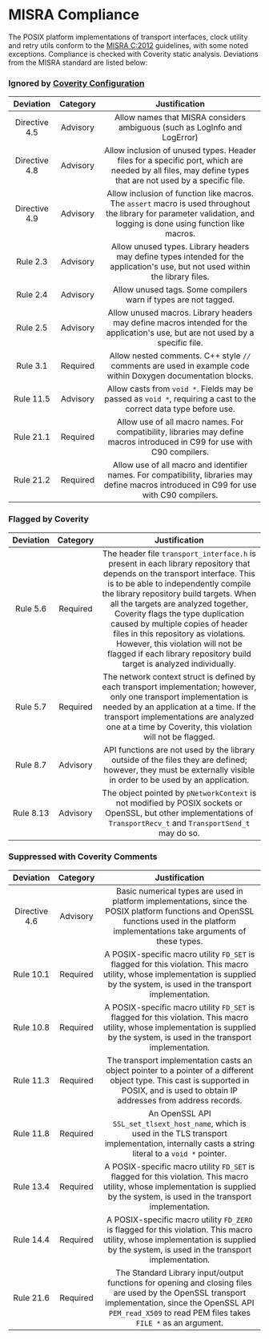 # MISRA Compliance

The POSIX platform implementations of transport interfaces, clock utility and retry utils conform to the [MISRA C:2012](https://www.misra.org.uk/MISRAHome/MISRAC2012/tabid/196/Default.aspx)
guidelines, with some noted exceptions. Compliance is checked with Coverity static analysis.
Deviations from the MISRA standard are listed below:

### Ignored by [Coverity Configuration](tools/coverity/misra.config)
| Deviation | Category | Justification |
| :-: | :-: | :-: |
| Directive 4.5 | Advisory | Allow names that MISRA considers ambiguous (such as LogInfo and LogError) |
| Directive 4.8 | Advisory | Allow inclusion of unused types. Header files for a specific port, which are needed by all files, may define types that are not used by a specific file. |
| Directive 4.9 | Advisory | Allow inclusion of function like macros. The `assert` macro is used throughout the library for parameter validation, and logging is done using function like macros. |
| Rule 2.3 | Advisory | Allow unused types. Library headers may define types intended for the application's use, but not used within the library files. |
| Rule 2.4 | Advisory | Allow unused tags. Some compilers warn if types are not tagged. |
| Rule 2.5 | Advisory | Allow unused macros. Library headers may define macros intended for the application's use, but are not used by a specific file. |
| Rule 3.1 | Required | Allow nested comments. C++ style `//` comments are used in example code within Doxygen documentation blocks. |
| Rule 11.5 | Advisory | Allow casts from `void *`. Fields may be passed as `void *`, requiring a cast to the correct data type before use. |
| Rule 21.1 | Required | Allow use of all macro names. For compatibility, libraries may define macros introduced in C99 for use with C90 compilers. |
| Rule 21.2 | Required | Allow use of all macro and identifier names. For compatibility, libraries may define macros introduced in C99 for use with C90 compilers. |

### Flagged by Coverity
| Deviation | Category | Justification |
| :-: | :-: | :-: |
| Rule 5.6 | Required | The header file `transport_interface.h` is present in each library repository that depends on the transport interface. This is to be able to independently compile the library repository build targets. When all the targets are analyzed together, Coverity flags the type duplication caused by multiple copies of header files in this repository as violations. However, this violation will not be flagged if each library repository build target is analyzed individually. |
| Rule 5.7 | Required | The network context struct is defined by each transport implementation; however, only one transport implementation is needed by an application at a time. If the transport implementations are analyzed one at a time by Coverity, this violation will not be flagged. |
| Rule 8.7 | Advisory | API functions are not used by the library outside of the files they are defined; however, they must be externally visible in order to be used by an application. |
| Rule 8.13 | Advisory | The object pointed by `pNetworkContext` is not modified by POSIX sockets or OpenSSL, but other implementations of `TransportRecv_t` and `TransportSend_t` may do so. |

### Suppressed with Coverity Comments
| Deviation | Category | Justification |
| :-: | :-: | :-: |
| Directive 4.6 | Advisory | Basic numerical types are used in platform implementations, since the POSIX platform functions and OpenSSL functions used in the platform implementations take arguments of these types. |
| Rule 10.1 | Required | A POSIX-specific macro utility `FD_SET` is flagged for this violation. This macro utility, whose implementation is supplied by the system, is used in the transport implementation. |
| Rule 10.8 | Required | A POSIX-specific macro utility `FD_SET` is flagged for this violation. This macro utility, whose implementation is supplied by the system, is used in the transport implementation. |
| Rule 11.3 | Required | The transport implementation casts an object pointer to a pointer of a different object type. This cast is supported in POSIX, and is used to obtain IP addresses from address records. |
| Rule 11.8 | Required | An OpenSSL API `SSL_set_tlsext_host_name`, which is used in the TLS transport implementation, internally casts a string literal to a `void *` pointer. |
| Rule 13.4 | Required | A POSIX-specific macro utility `FD_SET` is flagged for this violation. This macro utility, whose implementation is supplied by the system, is used in the transport implementation. |
| Rule 14.4 | Required | A POSIX-specific macro utility `FD_ZERO` is flagged for this violation. This macro utility, whose implementation is supplied by the system, is used in the transport implementation. |
| Rule 21.6 | Required | The Standard Library input/output functions for opening and closing files are used by the OpenSSL transport implementation, since the OpenSSL API `PEM_read_X509` to read PEM files takes `FILE *` as an argument. |
